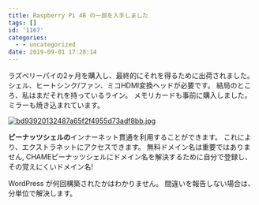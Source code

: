 ```yaml
---
title: Raspberry Pi 4B の一部を入手しました
tags: []
id: '1167'
categories:
  - - uncategorized
date: 2019-09-01 17:28:14
---
```


ラズベリーパイの2ヶ月を購入し、最終的にそれを得るために出荷されました。 シェル、ヒートシンク/ファン、ミコHDMI変換ヘッドが必要です。 結局のところ、私はまだそれを持っているライン。 メモリカードも事前に購入しました。 ミラーも焼き込まれています。

[![bd93920132487a65f2f4955d73adf8bb.jpg](https://view.moezx.cc/images/2019/08/31/bd93920132487a65f2f4955d73adf8bb.md.jpg)](https://view.moezx.cc/image/ZP1SR)  

**ピーナッツシェルの**インナーネット貫通を利用することができます。 これにより、エクストラネットにアクセスできます。 無料ドメイン名は重要ではありません, CHAMEピーナッツシェルにドメイン名を解決するために自分で登録し、その覚えにくいドメイン名!

WordPress が何回構築されたかはわかりません。 間違いを報告しない場合は、分単位で解決します。